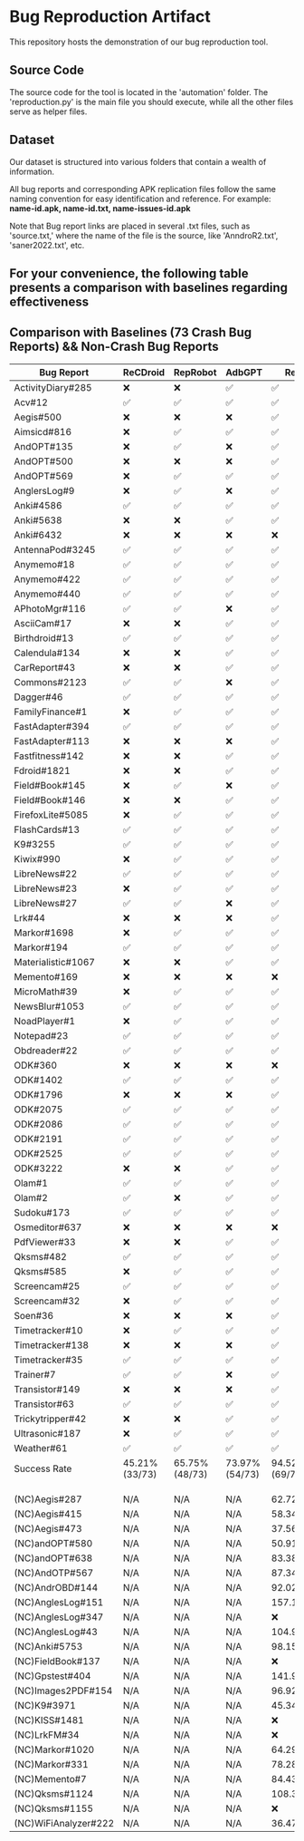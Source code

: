 # Bug Reproduction Artifact

This repository hosts the demonstration of our bug reproduction tool. 

## Source Code
The source code for the tool is located in the 'automation' folder. The 'reproduction.py' is the main file you should execute, while all the other files serve as helper files.

## Dataset
Our dataset is structured into various folders that contain a wealth of information. 

All bug reports and corresponding APK replication files follow the same naming convention for easy identification and reference. 
For example: **name-id.apk, name-id.txt, name-issues-id.apk**

Note that Bug report links are placed in several .txt files, such as 'source.txt,' where the name of the file is the source, like 'AnndroR2.txt', 'saner2022.txt', etc.

## For your convenience, the following table presents a comparison with baselines regarding effectiveness
## **Comparison with Baselines (73 Crash Bug Reports)** && Non-Crash Bug Reports
| Bug Report        | ReCDroid | RepRobot | AdbGPT | ReBL |
|------------------|------|------|------|------|
| ActivityDiary#285|  ❌   | ❌ | ✅     | ✅   |
| Acv#12           |  ✅      | ✅      | ✅     | ✅   |
| Aegis#500        |  ❌      | ❌      | ❌     | ✅   |
| Aimsicd#816      |  ❌      | ✅      | ✅     | ✅   |
| AndOPT#135       | ❌      | ✅      | ❌     | ✅   |
| AndOPT#500       |  ❌      | ❌      | ❌     | ✅   |
| AndOPT#569       |  ❌      | ✅      | ✅      | ✅   |
| AnglersLog#9     |  ❌      | ✅      | ❌      | ✅   |
| Anki#4586        |  ✅      | ✅      | ✅     | ✅   |
| Anki#5638        |  ❌      | ❌      | ✅     | ✅   |
| Anki#6432        |  ❌      | ❌      | ❌     | ❌   |
| AntennaPod#3245  |  ✅      | ✅      | ✅     | ✅   |
| Anymemo#18        |  ✅      | ✅      | ✅     | ✅   |
| Anymemo#422      |  ✅      | ✅      | ✅     | ✅   |
| Anymemo#440       |  ✅      | ✅      | ✅     | ✅   |
| APhotoMgr#116     |  ✅      | ✅      | ❌    | ✅   |
| AsciiCam#17       | ❌      | ❌      |  ✅      | ✅   |
| Birthdroid#13     | ✅      | ✅      | ✅     | ✅   |
| Calendula#134     |  ❌      | ❌      | ✅     | ✅   |
| CarReport#43      | ❌      | ❌      | ✅     | ✅   |
| Commons#2123      |  ✅      | ✅      | ❌     | ✅   |
| Dagger#46         |  ✅      | ✅      | ✅     | ✅   |
| FamilyFinance#1   | ❌      | ✅      | ✅     | ✅   |
| FastAdapter#394   |  ✅      | ✅      | ✅     | ✅   |
| FastAdapter#113   | ❌      | ❌      | ❌     | ✅   |
| Fastfitness#142   |❌    | ❌      | ✅      | ✅     | 
| Fdroid#1821      |  ❌      | ❌      | ✅     | ✅   |
| Field#Book#145    | ❌      | ✅      | ❌     | ✅   |
| Field#Book#146    |  ❌      | ❌      | ✅     | ✅   |
| FirefoxLite#5085  |  ❌      | ✅      | ✅     | ✅   |
| FlashCards#13     |  ✅      | ✅      | ✅     | ✅   |
| K9#3255           |  ✅      | ✅      | ✅     | ✅   |
| Kiwix#990        |  ❌      | ✅      | ✅     | ✅   |
| LibreNews#22      |  ✅      | ✅      | ✅     | ✅   |
| LibreNews#23      |  ❌      | ✅      | ✅     | ✅   |
| LibreNews#27      |  ✅      | ✅      | ❌     | ✅   |
| Lrk#44            |  ❌      | ❌      | ❌     | ✅   |
| Markor#1698     |  ❌      | ✅      | ✅     | ✅   |
| Markor#194      | ✅      | ✅      | ✅     | ✅   |
| Materialistic#1067| ❌      | ❌      | ✅     | ✅   |
| Memento#169       |  ❌      | ❌      | ❌     | ❌   |
| MicroMath#39      |  ❌      | ✅      | ✅     | ✅   |
| NewsBlur#1053     |  ✅      | ✅      | ✅     | ✅   |
| NoadPlayer#1      | ❌      | ✅      | ✅     | ✅   |
| Notepad#23        | ✅      | ✅      | ✅     | ✅   |
| Obdreader#22      |✅      | ✅      | ✅     | ✅   |
| ODK#360           |  ❌      | ❌      | ❌     | ❌   |
| ODK#1402         | ✅      | ✅      | ✅     | ✅   |
| ODK#1796          |  ❌      | ❌      | ❌      | ✅   |
| ODK#2075          | ✅      | ✅      | ✅     | ✅   |
| ODK#2086          |  ✅      | ✅      | ✅     | ✅   |
| ODK#2191          | ✅      | ✅      | ✅     | ✅   |
| ODK#2525          |✅      | ✅      | ✅     | ✅   |
| ODK#3222          | ❌      | ❌      | ✅     | ✅   |
| Olam#1            | ✅      | ✅      | ✅     | ✅   |
| Olam#2            | ✅      | ❌      | ✅     | ✅   |
| Sudoku#173       |  ✅      | ✅      | ✅     | ✅   |
| Osmeditor#637     |  ❌      | ❌      | ❌     | ❌   |
| PdfViewer#33     |  ❌      | ❌      | ✅      | ✅   |
| Qksms#482        |  ✅      | ✅      | ✅     | ✅   |
| Qksms#585       |  ❌      | ✅      | ✅     | ✅   |
| Screencam#25     |  ✅      | ✅      | ✅     | ✅   |
| Screencam#32     |  ❌      | ✅      | ✅      | ✅   |
| Soen#36          |  ❌      | ❌      | ❌     | ✅   |
| Timetracker#10   |  ❌      | ✅      | ✅     | ✅   |
| Timetracker#138  |  ❌      | ❌      | ❌     | ✅   |
| Timetracker#35   |  ✅      | ✅      | ✅     | ✅  |
| Trainer#7        |  ✅      | ✅      | ❌     | ✅  |
| Transistor#149   |  ❌      | ❌      | ❌    | ✅  |
| Transistor#63    |  ✅      | ✅      | ✅     | ✅  |
| Trickytripper#42 |  ❌      | ❌      | ✅     | ✅  |
| Ultrasonic#187   |  ❌      | ✅      | ✅     | ✅  |
| Weather#61     |  ✅      | ✅      | ✅     | ✅  |
| Success Rate     | 45.21% (33/73)|65.75% (48/73)|73.97%(54/73)|94.52%(69/73)|
|    |
|    |
|    |
|(NC)Aegis#287	 |N/A|N/A|N/A|62.729012|
|(NC)Aegis#415	|N/A|N/A|N/A|58.34102|
|(NC)Aegis#473	|N/A|N/A|N/A|37.56322|
|(NC)andOPT#580	|N/A|N/A|N/A|50.91968|
|(NC)andOPT#638	|N/A|N/A|N/A|83.38809|
|(NC)AndOTP#567	|N/A|N/A|N/A|87.34621|
|(NC)AndrOBD#144	|N/A|N/A|N/A|92.02506|
|(NC)AnglesLog#151	|N/A|N/A|N/A|157.18860|
|(NC)AnglesLog#347	|N/A|N/A|N/A|❌|
|(NC)AnglesLog#43	|N/A|N/A|N/A|104.9995|
|(NC)Anki#5753|N/A|N/A|N/A|	98.153|
|(NC)FieldBook#137	|N/A|N/A|N/A|❌|
|(NC)Gpstest#404	|N/A|N/A|N/A|141.94964|
|(NC)Images2PDF#154	|N/A|N/A|N/A|96.92932|
|(NC)K9#3971	|N/A|N/A|N/A|45.34212|
|(NC)KISS#1481|N/A|N/A|N/A|	❌|
|(NC)LrkFM#34	|N/A|N/A|N/A|❌|
|(NC)Markor#1020|N/A|N/A|N/A|	64.29208|
|(NC)Markor#331	|N/A|N/A|N/A|78.28462|
|(NC)Memento#7|N/A|N/A|N/A|	84.43842|
|(NC)Qksms#1124	|N/A|N/A|N/A|108.3488|
|(NC)Qksms#1155	|N/A|N/A|N/A|❌|
|(NC)WiFiAnalyzer#222|N/A|N/A|N/A|	36.47242|







